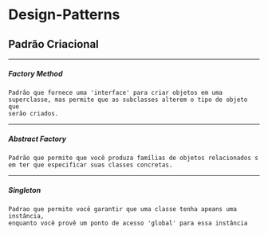 # Design-Patterns


## Padrão Criacional

---

##### *Factory Method*
    Padrão que fornece uma 'interface' para criar objetos em uma
    superclasse, mas permite que as subclasses alterem o tipo de objeto que
    serão criados.
    
---


##### *Abstract Factory*
    Padrão que permite que você produza famílias de objetos relacionados s
    em ter que especificar suas classes concretas.


---

##### *Singleton*
    Padrao que permite você garantir que uma classe tenha apeans uma instância,
    enquanto você provê um ponto de acesso 'global' para essa instância